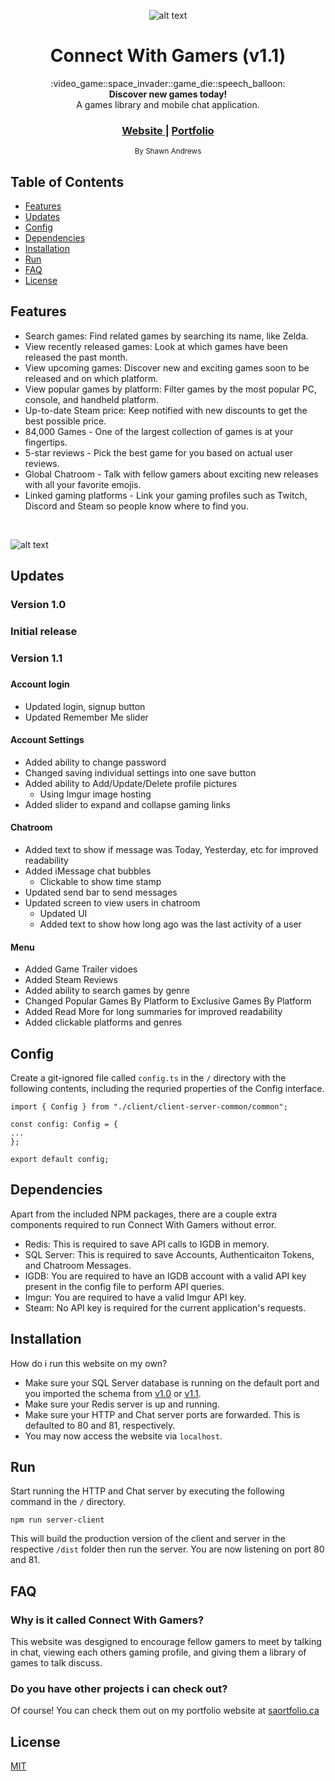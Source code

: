<div align="center">

  ![alt text](https://i.imgur.com/obqCKhX.png "logo")

  <h1>Connect With Gamers (v1.1)</h1>
</div>

<div align="center">
  :video_game::space_invader::game_die::speech_balloon:
</div>
<div align="center">
  <strong>Discover new games today!</strong>
</div>
<div align="center">
  A games library and mobile chat application.
</div>

<div align="center">
  <h3>
    <a href="http://www.connectwithgamers.com">
      Website
    </a>
    <span> | </span>
    <a href="http://www.saportfolio.ca">
      Portfolio
    </a>
  </h3>
</div>

<div align="center">
  <sub>By Shawn Andrews</sub>
</div>

## Table of Contents
- [Features](#features)
- [Updates](#updates)
- [Config](#config)
- [Dependencies](#dependencies)
- [Installation](#installation)
- [Run](#run)
- [FAQ](#faq)
- [License](#license)

## Features
- Search games: Find related games by searching its name, like Zelda.
- View recently released games: Look at which games have been released the past month.
- View upcoming games: Discover new and exciting games soon to be released and on which platform.
- View popular games by platform: Filter games by the most popular PC, console, and handheld platform.
- Up-to-date Steam price: Keep notified with new discounts to get the best possible price.
- 84,000 Games - One of the largest collection of games is at your fingertips.
- 5-star reviews - Pick the best game for you based on actual user reviews.
- Global Chatroom - Talk with fellow gamers about exciting new releases with all your favorite emojis.
- Linked gaming platforms - Link your gaming profiles such as Twitch, Discord and Steam so people know where to find you.

<br/>

![alt text](https://i.imgur.com/10UUUmo.png "infographic")

## Updates

<h3>Version 1.0<h3>

Initial release

<h3>Version 1.1<h3>

<h4>Account login</h4>

- Updated login, signup button
- Updated Remember Me slider

<h4>Account Settings</h4>

 - Added ability to change password
- Changed saving individual settings into one save button
- Added ability to Add/Update/Delete profile pictures
    - Using Imgur image hosting
- Added slider to expand and collapse gaming links

<h4>Chatroom</h4>

- Added text to show if message was Today, Yesterday, etc for improved readability
- Added iMessage chat bubbles
    - Clickable to show time stamp
- Updated send bar to send messages
- Updated screen to view users in chatroom
    - Updated UI
    - Added text to show how long ago was the last activity of a user

<h4>Menu</h4>

- Added Game Trailer vidoes
- Added Steam Reviews
- Added ability to search games by genre
- Changed Popular Games By Platform to Exclusive Games By Platform
- Added Read More for long summaries for improved readability
- Added clickable platforms and genres

## Config
Create a git-ignored file called ``config.ts`` in the ``/`` directory with the following contents, including the requried properties of the Config interface.

```
import { Config } from "./client/client-server-common/common";

const config: Config = { 
... 
};

export default config;
```

## Dependencies
Apart from the included NPM packages, there are a couple extra components required to run Connect With Gamers without error.
- Redis: This is required to save API calls to IGDB in memory.
- SQL Server: This is required to save Accounts, Authenticaiton Tokens, and Chatroom Messages.
- IGDB: You are required to have an IGDB account with a valid API key present in the config file to perform API queries.
- Imgur: You are required to have a valid Imgur API key.
- Steam: No API key is required for the current application's requests.

## Installation
How do i run this website on my own?
- Make sure your SQL Server database is running on the default port and you imported the schema from [v1.0](http://www.saportfolio.ca/ConnectWithGamersv10.bacpac) or [v1.1](http://www.saportfolio.ca/ConnectWithGamersv11.bak).
- Make sure your Redis server is up and running.
- Make sure your HTTP and Chat server ports are forwarded. This is defaulted to 80 and 81, respectively.
- You may now access the website via ``localhost``.

## Run
Start running the HTTP and Chat server by executing the following command in the ``/`` directory.

```npm run server-client```

This will build the production version of the client and server in the respective ``/dist`` folder then run the server.
You are now listening on port 80 and 81.

## FAQ
### Why is it called Connect With Gamers?
This website was desgigned to encourage fellow gamers to meet by talking in chat, viewing each others gaming profile, and giving them a library of games to talk discuss.

### Do you have other projects i can check out?
Of course! You can check them out on my portfolio website at [saortfolio.ca](http://www.saportfolio.ca)

## License
[MIT](https://tldrlegal.com/license/mit-license)
